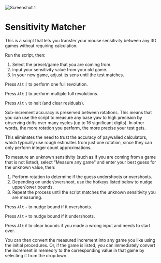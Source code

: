 ![Screenshot 1](https://i.redd.it/z0avmc2lsfe11.png)

# Sensitivity Matcher

This is a script that lets you transfer your mouse sensitivity between any 3D games without requiring calculation.

Run the script, then:

1) Select the preset/game that you are coming from.
2) Input your sensitivity value from your old game.
3) In your new game, adjust its sens until the test matches.

Press `Alt` `[` to perform one full revolution.

Press `Alt` `]` to perform multiple full revolutions.

Press `Alt` `\` to halt (and clear residuals).

Sub-increment accuracy is preserved between rotations. This means that you can use the script to measure any base yaw to high precision by observing drifts over many cycles (up to 16 significant digits). In other words, the more rotation you perform, the more precise your test gets.

This eliminates the need to trust the accuracy of paywalled calculators, which typically use rough estimates from just one rotation, since they can only perform integer count approximations.

To measure an unknown sensitivity (such as if you are coming from a game that is not listed), select "Measure any game" and enter your best guess for the unknown value, then:

1) Perform rotation to determine if the guess undershoots or overshoots.
2) Depending on under/overshoot, use the hotkeys listed below to nudge upper/lower bounds.
3) Repeat the process until the script matches the unknown sensitivity you are measuring.

Press `Alt` `-` to nudge bound if it overshoots.

Press `Alt` `+` to nudge bound if it undershoots.

Press `Alt` `0` to clear bounds if you made a wrong input and needs to start over.

You can then convert the measured increment into any game you like using the initial procedures. Or, if the game is listed, you can immediately convert the increment in memeory to the corresponding value in that game by selecting it from the dropdown.
